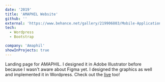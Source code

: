 ```yaml
---
date: '2019'
title: 'AMAPHIL Website'
github: ''
external: 'https://www.behance.net/gallery/219906803/Mobile-Application-Screens'
tech:
  - Wordpress
  - Bootstrap

company: 'Amaphil'
showInProjects: true
---
```


Landing page for AMAPHIL. I designed it in Adobe Illustrator before because I wasn't aware about Figma yet.
I designed the graphics as well and implemented it in Wordpress. Check out the [live](http://amaphil.com.ph/) too!
